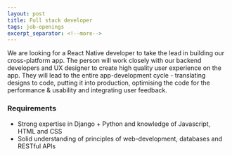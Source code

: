 ```yaml
---
layout: post
title: Full stack developer
tags: job-openings
excerpt_separator: <!--more-->
---
```


We are looking for a React Native developer to take the lead in building our cross-platform app. The person will work closely with our backend developers and UX designer to create high quality user experience on the app. They will lead to the entire app-development cycle - translating designs to code, putting it into production, optimising the code for the performance & usability and integrating user feedback.

<!--more-->

<h3>Requirements</h3>

<ul>
  <li> Strong expertise in Django + Python and knowledge of Javascript, HTML and CSS </li>
  <li>Solid understanding of principles of web-development, databases and RESTful APIs </li>

</ul>
